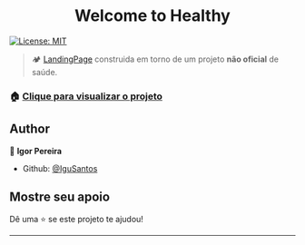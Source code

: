 <h1 align="center">Welcome to Healthy </h1>
<p>
  <a href="#" target="_blank">
    <img alt="License: MIT" src="https://img.shields.io/badge/License-MIT-yellow.svg" />
  </a>
</p>

> 🏕 <a href="https://resultadosdigitais.com.br/marketing/o-que-e-landing-page/">LandingPage</a> construida em torno de um projeto <strong>não oficial</strong> de saúde.

### 🏠 [Clique para visualizar o projeto](https://igusantos.github.io/Healthy-LandingPage/)

## Author

👤 **Igor Pereira**

* Github: [@IguSantos](https://github.com/IguSantos)


## Mostre seu apoio

Dê uma ⭐️ se este projeto te ajudou!

***
